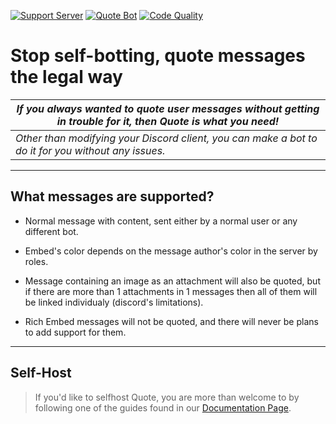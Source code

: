 [![Support Server](https://discordapp.com/api/guilds/418455732741079040/widget.png?style=shield)](https://discord.gg/sbySHxA)
[![Quote Bot](https://discordbots.org/api/widget/status/447176783704489985.svg)](https://discordbots.org/bot/447176783704489985)
[![Code Quality](https://api.codacy.com/project/badge/Grade/81a0a0e33ddd4a32882fe57ebb5d60a1)](https://app.codacy.com/app/aki-jp/Quote?utm_source=github.com&utm_medium=referral&utm_content=Deivedux/Quote&utm_campaign=Badge_Grade_Dashboard)

# Stop self-botting, quote messages the legal way

| *If you always wanted to quote user messages without getting in trouble for it, then Quote is what you need!* |
| --- |
| *Other than modifying your Discord client, you can make a bot to do it for you without any issues.* |

---

## What messages are supported?
  * Normal message with content, sent either by a normal user or any different bot.

  * Embed's color depends on the message author's color in the server by roles.

  * Message containing an image as an attachment will also be quoted, but if there are more than 1 attachments in 1 messages then all of them will be linked individualy (discord's limitations).

  * Rich Embed messages will not be quoted, and there will never be plans to add support for them.

---

## Self-Host
  > If you'd like to selfhost Quote, you are more than welcome to by following one of the guides found in our [Documentation Page](https://quote.readthedocs.io/en/latest/).
